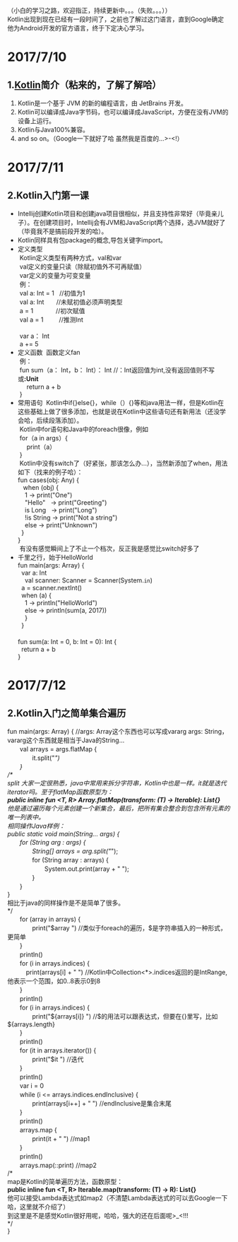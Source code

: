 （小白的学习之路，欢迎指正，持续更新中。。。（失败。。。））<br>
Kotlin出现到现在已经有一段时间了，之前也了解过这门语言，直到Google确定他为Android开发的官方语言，终于下定决心学习。
# 2017/7/10
## 1.<a href="http://kotlinlang.org/">Kotlin</a>简介（粘来的，了解了解哈）
  1. Kotlin是一个基于 JVM 的新的编程语言，由 JetBrains 开发。<br>
  2. Kotlin可以编译成Java字节码，也可以编译成JavaScript，方便在没有JVM的设备上运行。<br>
  3. Kotlin与Java100%兼容。<br>
  4. and so on。（Google一下就好了哈  虽然我是百度的...>-<!）<br>
  
# 2017/7/11
## 2.Kotlin入门第一课
* Intellij创建Kotlin项目和创建java项目很相似，并且支持性非常好（毕竟亲儿子）。在创建项目时，Intellij会有JVM和JavaScript两个选择，选JVM就好了（毕竟我不是搞前段开发的哈）。<br>
* Kotlin同样具有包package的概念,导包关键字import。
* 定义类型<br>
  Kotlin定义类型有两种方式，val和var <br>
  val定义的变量只读（除赋初值外不可再赋值）<br>
  var定义的变量为可变变量<br>
  例：<br>
  val a: Int = 1    //初值为1<br>
  val a: Int        //未赋初值必须声明类型<br>
  a = 1             //初次赋值<br>
  val a = 1         //推测Int<br>
  <br>
  var a： Int<br>
  a += 5<br>
* 定义函数
  函数定义fan<br>
  例：<br>
  fun sum（a： Int，b： Int）： Int //：Int返回值为int,没有返回值则不写或<strong>:Unit</strong><br>
      return a + b<br>
  }<br>
* 常用语句
  Kotlin中if{}else{}，while（）{}等和java用法一样，但是Kotlin在这些基础上做了很多添加，也就是说在Kotlin中这些语句还有新用法（还没学会哈，后续段落添加）。<br>
  Kotlin中for语句和Java中的foreach很像，例如<br>
  for（a in args）{<br>
      print（a）<br>
  }<br>
  Kotlin中没有switch了（好紧张，那该怎么办...），当然新添加了when，用法如下（找来的例子哈）：<br>
  fun cases(obj: Any) {<br>
  &nbsp;&nbsp;when (obj) {<br>
  &nbsp;&nbsp;&nbsp;&nbsp;1          -> print("One")<br>
  &nbsp;&nbsp;&nbsp;&nbsp;"Hello"    -> print("Greeting")<br>
  &nbsp;&nbsp;&nbsp;&nbsp;is Long   -> print("Long")<br>
  &nbsp;&nbsp;&nbsp;&nbsp;!is String -> print("Not a string")<br>
  &nbsp;&nbsp;&nbsp;&nbsp;else       -> print("Unknown")<br>
  &nbsp;&nbsp;}<br>
  }<br>
  有没有感觉瞬间上了不止一个档次，反正我是感觉比switch好多了<br>
* 千里之行，始于HelloWorld<br>
  fun main(args: Array<String>) {<br>
  &nbsp;&nbsp;var a: Int<br>
  &nbsp;&nbsp;&nbsp;&nbsp;val scanner: Scanner = Scanner(System.`in`)<br>
  &nbsp;&nbsp;a = scanner.nextInt()<br>
  &nbsp;&nbsp;when (a) {<br>
  &nbsp;&nbsp;&nbsp;&nbsp;1 -> println("HelloWorld")<br>
  &nbsp;&nbsp;&nbsp;&nbsp;else -> println(sum(a, 2017))<br>
  &nbsp;&nbsp;&nbsp;&nbsp;}<br>
  &nbsp;&nbsp;}<br>
　<br>
  fun sum(a: Int = 0, b: Int = 0): Int {<br>
  &nbsp;&nbsp;return a + b<br>
  }<br>
  
# 2017/7/12
## 2.Kotlin入门之简单集合遍历
fun main(args: Array<String>) { //args: Array<String>这个东西也可以写成vararg args: String，vararg这个东西就是相当于Java的String...<br>
　　val arrays = args.flatMap {<br>
　　　　it.split("_")<br>
　　}<br>
/\*<br>
split 大家一定很熟悉，java中常用来拆分字符串，Kotlin中也是一样。it就是迭代iterator吗。至于flatMap函数原型为：<br>
<strong>public inline fun <T, R> Array<out T>.flatMap(transform: (T) -> Iterable<R>): List<R>{}</strong><br>
他是通过遍历每个元素创建一个新集合，最后，把所有集合整合到包含所有元素的唯一列表中。<br>
相同操作Java样例：<br>
public static void main(String... args) {<br>
　　for (String arg : args) {<br>
　　　　String[] arrays = arg.split("_");<br>
　　　　for (String array : arrays) {<br>
　　　　　　System.out.print(array + " ");<br>
　　　　}<br>
　　}<br>
}<br>
相比于java的同样操作是不是简单了很多。<br>
\*/<br>
　　for (array in arrays) {<br>
　　　　print("$array ")  //类似于foreach的遍历，$是字符串插入的一种形式，更简单<br>
　　}<br>
　　println()<br>
　　for (i in arrays.indices) {<br>
　　　print(arrays[i] + " ") //Kotlin中Collection<*>.indices返回的是IntRange,他表示一个范围，如0..8表示0到8<br>
　　}<br>
　　println()<br>
　　for (i in arrays.indices) {<br>
　　　　print("${arrays[i]} ") //$的用法可以跟表达式，但要在{}里写，比如${arrays.length}<br>
　　}<br>
　　println()<br>
　　for (it in arrays.iterator()) {<br>
　　　　print("$it ") //迭代<br>
　　}<br>
　　println()<br>
　　var i = 0<br>
　　while (i <= arrays.indices.endInclusive) {<br>
　　　　print(arrays[i++] + " ") //endInclusive是集合末尾<br>
　　}<br>
　　println()<br>
　　arrays.map {<br>
　　　　print(it + " ") //map1<br>
　　}<br>
　　println()<br>
　　arrays.map(::print) //map2<br>
/\*<br>
map是Kotlin的简单遍历方法，函数原型：<br>
<strong>public inline fun <T, R> Iterable<T>.map(transform: (T) -> R): List<R>{}</strong><br>
他可以接受Lambda表达式如map2（不清楚Lambda表达式的可以去Google一下哈，这里就不介绍了）<br>
到这里是不是感觉Kotlin很好用呢，哈哈，强大的还在后面呢>_<!!!<br>
\*/<br>
}<br>
